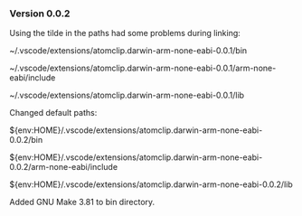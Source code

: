 ### Version 0.0.2
Using the tilde in the paths had some problems during linking:

~/.vscode/extensions/atomclip.darwin-arm-none-eabi-0.0.1/bin

~/.vscode/extensions/atomclip.darwin-arm-none-eabi-0.0.1/arm-none-eabi/include

~/.vscode/extensions/atomclip.darwin-arm-none-eabi-0.0.1/lib

Changed default paths:

${env:HOME}/.vscode/extensions/atomclip.darwin-arm-none-eabi-0.0.2/bin

${env:HOME}/.vscode/extensions/atomclip.darwin-arm-none-eabi-0.0.2/arm-none-eabi/include

${env:HOME}/.vscode/extensions/atomclip.darwin-arm-none-eabi-0.0.2/lib

Added GNU Make 3.81 to bin directory.